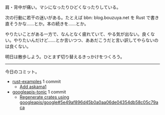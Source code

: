 肩・背中が痛い。マシになったりひどくなったりしている。

次の行動に若干の迷いがある。たとえば bbn: blog.bouzuya.net を Rust で書き直そうかな……とか。本の続きを……とか。

やりたいことがある一方で、なんとなく疲れていて、やる気が出ない。良くない。やりたいんだけど……とか言いつつ、ああだこうだと言い訳してやらないのは良くない。

明日は散歩しよう。ひとまず切り替えるきっかけをつくろう。

---

今日のコミット。

- [rust-examples](https://github.com/bouzuya/rust-examples) 1 commit
  - [Add askama1](https://github.com/bouzuya/rust-examples/commit/398d8de5e7fa287a29c31d92fac8bd7526e264d4)
- [googleapis-tonic](https://github.com/bouzuya/googleapis-tonic) 1 commit
  - [Regenerate crates using googleapis/google#5e49af896d45b0a0aa06de04354db58c05c79aca](https://github.com/bouzuya/googleapis-tonic/commit/6db8e25a95a6cd1dfb4ce5617196d200e9f55a5b)

